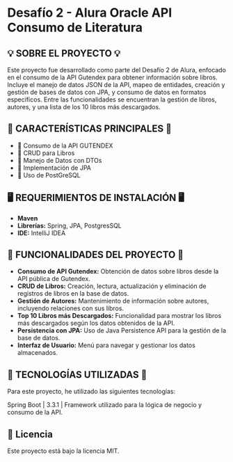# Desafío 2 - Alura Oracle API Consumo de Literatura

## 💡 SOBRE EL PROYECTO 💡

Este proyecto fue desarrollado como parte del Desafío 2 de Alura, enfocado en el consumo de la API Gutendex para obtener información sobre libros. Incluye el manejo de datos JSON de la API, mapeo de entidades, creación y gestión de bases de datos con JPA, y consumo de datos en formatos específicos. Entre las funcionalidades se encuentran la gestión de libros, autores, y una lista de los 10 libros más descargados.

## 📁 CARACTERÍSTICAS PRINCIPALES 📁

- 📁 Consumo de la API GUTENDEX
- 📁 CRUD para Libros
- 📁 Manejo de Datos con DTOs
- 📁 Implementación de JPA
- 📁 Uso de PostGreSQL


## 🖥️ REQUERIMIENTOS DE INSTALACIÓN 🖥️

- **Maven**
- **Librerías:** Spring, JPA, PostgresSQL
- **IDE:** IntelliJ IDEA

## 🚀 FUNCIONALIDADES DEL PROYECTO 🚀

- **Consumo de API Gutendex:** Obtención de datos sobre libros desde la API pública de Gutendex.
- **CRUD de Libros:** Creación, lectura, actualización y eliminación de registros de libros en la base de datos.
- **Gestión de Autores:** Mantenimiento de información sobre autores, incluyendo relaciones con sus libros.
- **Top 10 Libros más Descargados:** Funcionalidad para mostrar los libros más descargados según los datos obtenidos de la API.
- **Persistencia con JPA:** Uso de Java Persistence API para la gestión de la base de datos.
- **Interfaz de Usuario:** Menú para navegar y gestionar los datos almacenados.

## 🌟 TECNOLOGÍAS UTILIZADAS 🌟

Para este proyecto, he utilizado las siguientes tecnologías:

Spring Boot | 3.3.1 | Framework utilizado para la lógica de negocio y consumo de la API.


## 📝 Licencia

Este proyecto está bajo la licencia MIT.
